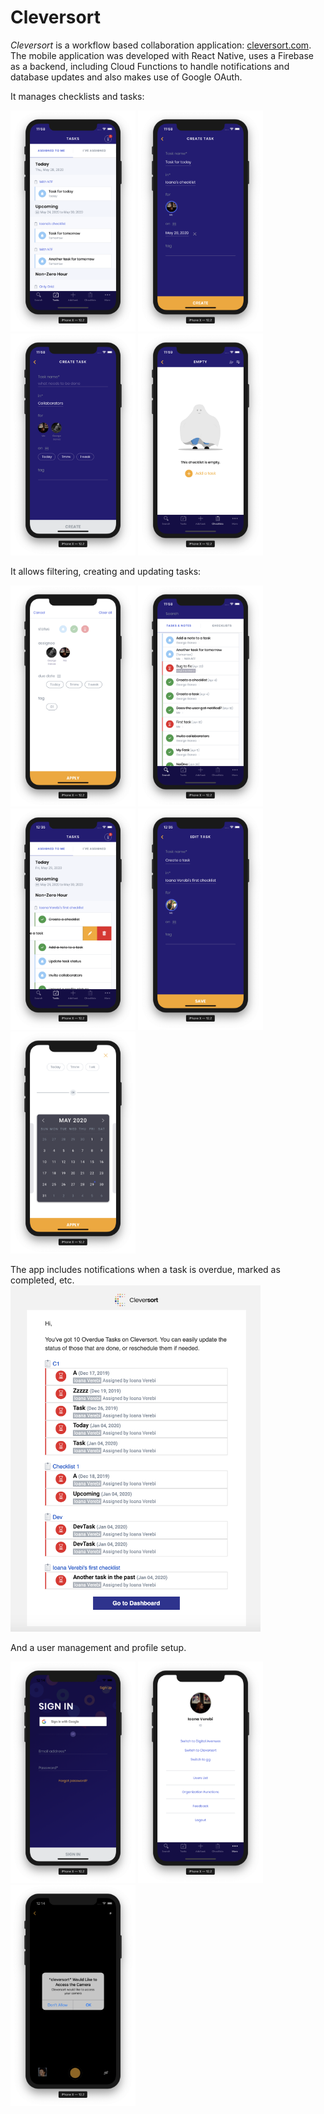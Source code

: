 # Cleversort 

*Cleversort* is a workflow based collaboration application: [cleversort.com](https://cleversort.com/).
The mobile application was developed with React Native, uses a Firebase as a backend, including Cloud Functions to handle notifications and database updates and also makes use of Google OAuth.

It manages checklists and tasks:
<div>
<a href="url"><img src="./homepage.png" width="200"></a>
<a href="url"><img src="./create_task_1.png" width="200"></a>
<a href="url"><img src="./create_task_2.png" width="200"></a>
<a href="url"><img src="./checklists_empty.png" width="200"></a>
</div>

It allows filtering, creating and updating tasks:
<div>
<a href="url"><img src="./filter.png" width="200"></a>
<a href="url"><img src="./search.png" width="200"></a>
<a href="url"><img src="./edit_1.png" width="200"></a>
<a href="url"><img src="./edit_2.png" width="200"></a>
<a href="url"><img src="./calendar.png" width="200"></a>
</div>

The app includes notifications when a task is overdue, marked as completed, etc.
<a href="url"><img src="./notifications.png" width="400"></a>

And a user management and profile setup.
<div>
<a href="url"><img src="./sign_in.png" width="200"></a>
<a href="url"><img src="./user.png" width="200"></a>
<a href="url"><img src="./camera.png" width="200"></a>
</div>

